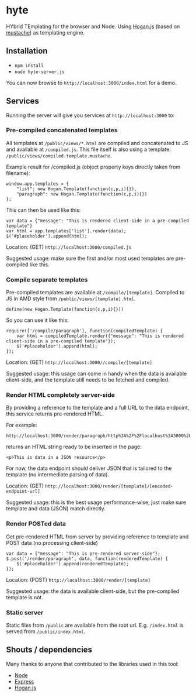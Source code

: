# hyte

HYbrid TEmplating for the browser and Node. Using [Hogan.js](http://twitter.github.com/hogan.js/) (based on [mustache](http://mustache.github.com/mustache.5.html)) as templating engine.

## Installation

* `npm install`
* `node hyte-server.js`

You can now browse to `http://localhost:3000/index.html` for a demo.

## Services

Running the server will give you services at `http://localhost:3000` to:

### Pre-compiled concatenated templates

All templates at `/public/views/*.html` are compiled and concatenated to JS and available at `/compiled.js`. This file itself is also using a template: `/public/views/compiled.template.mustache`.

Example result for /compiled.js (object property keys directly taken from filename):

	window.app.templates = {
		"list": new Hogan.Template(function(c,p,i){}),
		"paragraph": new Hogan.Template(function(c,p,i){})
	};

This can then be used like this:

	var data = {"message": "This is rendered client-side in a pre-compiled template"}
	var html = app.templates['list'].render(data);
	$('#placeholder').append(html);

Location: (GET) `http://localhost:3000/compiled.js`

Suggested usage: make sure the first and/or most used templates are pre-compiled like this.

### Compile separate templates

Pre-compiled templates are available at `/compile/[template]`. Compiled to JS in AMD style from `/public/views/[template].html`.

	define(new Hogan.Template(function(c,p,i){}))

So you can use it like this:

	require(['/compile/paragraph'], function(compiledTemplate) {
		var html = compiledTemplate.render({"message": "This is rendered client-side in a pre-compiled template"});
		$('#placeholder').append(html);
	});

Location: (GET) `http://localhost:3000//compile/[template]`

Suggested usage: this usage can come in handy when the data is available client-side, and the template still needs to be fetched and compiled.

### Render HTML completely server-side

By providing a reference to the template and a full URL to the data endpoint, this service returns pre-rendered HTML.

For example:

	http://localhost:3000/render/paragraph/http%3A%2F%2Flocalhost%3A3000%2Fdata%2Fparagraph.json

returns an HTML string ready to be inserted in the page:

	<p>This is data in a JSON resource</p>

For now, the data endpoint should deliver JSON that is tailored to the template (no intermediate parsing of data).

Location: (GET) `http://localhost:3000/render/[template]/[encoded-endpoint-url]`

Suggested usage: this is the best usage performance-wise, just make sure template and data (JSON) match directly.

### Render POSTed data

Get pre-rendered HTML from server by providing reference to template and POST data (no processing client-side)

	var data = {"message": "This is pre-rendered server-side"};
	$.post('/render/paragraph', data, function(renderedTemplate) {
		$('#placeholder').append(renderedTemplate);
	});

Location: (POST) `http://localhost:3000/render/[template]`

Suggested usage: the data is available client-side, but the pre-compiled template is not.

### Static server

Static files from `/public` are available from the root url. E.g. `/index.html` is served from `/public/index.html`.

## Shouts / dependencies

Many thanks to anyone that contributed to the libraries used in this tool:

* [Node](http://nodejs.org/)
* [Express](http://expressjs.com/)
* [Hogan.js](http://twitter.github.com/hogan.js/)

